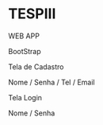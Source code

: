 # TESPIII

WEB APP

BootStrap

Tela de Cadastro

Nome / Senha / Tel / Email

Tela Login

Nome / Senha
